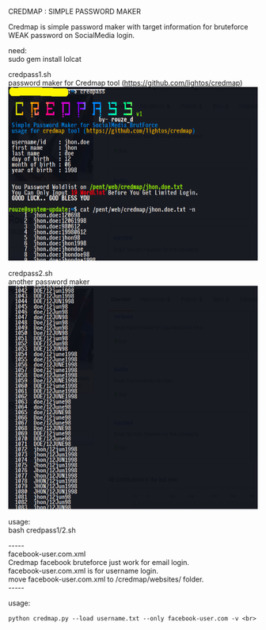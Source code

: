 CREDMAP : SIMPLE PASSWORD MAKER

Credmap is simple password maker with target information for bruteforce WEAK password on SocialMedia login.

need:<br>
sudo gem install lolcat

credpass1.sh<br>
password maker for Credmap tool (https://github.com/lightos/credmap)<br>
<img src="https://github.com/rouze-d/credpass/blob/master/screen01.png" width="800" height="350"/>

credpass2.sh<br>
another password maker<br>
<img src="https://github.com/rouze-d/credpass/blob/master/screen02.png" width="800" height="450"/>

usage:<br>
bash credpass1/2.sh

-----<br>
facebook-user.com.xml<br>
Credmap facebook bruteforce just work for email login.<br>
facebook-user.com.xml is for username login.<br>
move facebook-user.com.xml to /credmap/websites/ folder.<br>
-----<br>

usage:
```
python credmap.py --load username.txt --only facebook-user.com -v <br>
```
